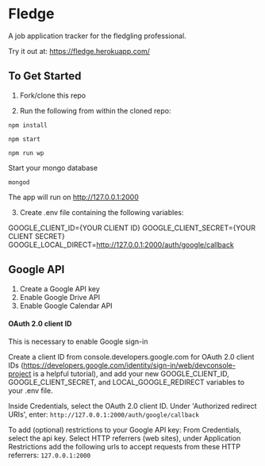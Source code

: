 # Fledge

A job application tracker for the fledgling professional.

Try it out at: https://fledge.herokuapp.com/

## To Get Started

1. Fork/clone this repo

2. Run the following from within the cloned repo:

``` npm install ```

```npm start```

```npm run wp```

Start your mongo database

```mongod```


The app will run on http://127.0.0.1:2000

3. Create .env file containing the following variables:

GOOGLE_CLIENT_ID={YOUR CLIENT ID}
GOOGLE_CLIENT_SECRET={YOUR CLIENT SECRET}
GOOGLE_LOCAL_DIRECT=http://127.0.0.1:2000/auth/google/callback

## Google API
1. Create a Google API key
2. Enable Google Drive API
3. Enable Google Calendar API

#### OAuth 2.0 client ID
This is necessary to enable Google sign-in

Create a client ID from console.developers.google.com for OAuth 2.0 client IDs (https://developers.google.com/identity/sign-in/web/devconsole-project is a helpful tutorial), and add your new GOOGLE_CLIENT_ID, GOOGLE_CLIENT_SECRET, and LOCAL_GOOGLE_REDIRECT variables to your .env file.

Inside Credentials, select the OAuth 2.0 client ID. Under 'Authorized redirect URIs', enter:
```http://127.0.0.1:2000/auth/google/callback```

To add (optional) restrictions to your Google API key:
From Credentials, select the api key.
Select HTTP referrers (web sites), under Application Restrictions
add the following urls to accept requests from these HTTP referrers:
```127.0.0.1:2000```
